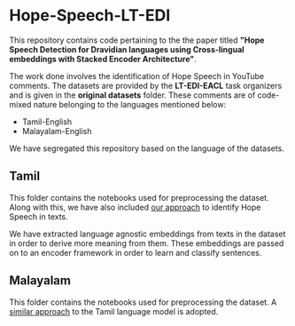 # Hope-Speech-LT-EDI

This repository contains code pertaining to the the paper titled **"Hope Speech Detection for Dravidian languages using 
Cross-lingual embeddings with Stacked Encoder Architecture"**. 

The work done involves the identification of Hope Speech in YouTube comments. The datasets are provided by the **LT-EDI-EACL** task organizers and is given in the **original datasets** folder.
These comments are of code-mixed nature belonging to the languages mentioned below:
- Tamil-English
- Malayalam-English

We have segregated this repository based on the language of the datasets. 

## Tamil
This folder contains the notebooks used for preprocessing the dataset. Along with this, we have also included [our approach](https://github.com/arunimasundar/Hope-Speech-LT-EDI/blob/main/Tamil/Tamil_training_testing.ipynb) to identify Hope Speech in texts.


We have extracted language agnostic embeddings from texts in the dataset in order to derive more meaning from them. These embeddings are passed on to an encoder framework in order to learn
and classify sentences. 

## Malayalam
This folder contains the notebooks used for preprocessing the dataset. A [similar approach](https://github.com/arunimasundar/Hope-Speech-LT-EDI/blob/main/Malayalam/Malayalam_training_testing.ipynb) to the Tamil language model is adopted. 


